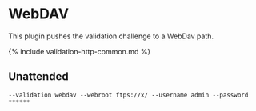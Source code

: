---
---
# WebDAV
This plugin pushes the validation challenge to a WebDav path.

{% include validation-http-common.md %}

## Unattended 
`--validation webdav --webroot ftps://x/ --username admin --password ******`